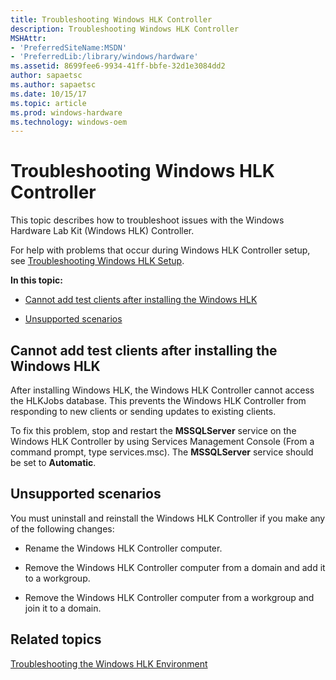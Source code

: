 ```yaml
---
title: Troubleshooting Windows HLK Controller
description: Troubleshooting Windows HLK Controller
MSHAttr:
- 'PreferredSiteName:MSDN'
- 'PreferredLib:/library/windows/hardware'
ms.assetid: 8699fee6-9934-41ff-bbfe-32d1e3084dd2
author: sapaetsc
ms.author: sapaetsc
ms.date: 10/15/17
ms.topic: article
ms.prod: windows-hardware
ms.technology: windows-oem
---
```


# Troubleshooting Windows HLK Controller


This topic describes how to troubleshoot issues with the Windows Hardware Lab Kit (Windows HLK) Controller.

For help with problems that occur during Windows HLK Controller setup, see [Troubleshooting Windows HLK Setup](troubleshooting-windows-hlk-setup.md).

**In this topic:**

-   [Cannot add test clients after installing the Windows HLK](#adddtest)

-   [Unsupported scenarios](#unsup)

## <span id="adddtest"></span><span id="ADDDTEST"></span>Cannot add test clients after installing the Windows HLK


After installing Windows HLK, the Windows HLK Controller cannot access the HLKJobs database. This prevents the Windows HLK Controller from responding to new clients or sending updates to existing clients.

To fix this problem, stop and restart the **MSSQLServer** service on the Windows HLK Controller by using Services Management Console (From a command prompt, type services.msc). The **MSSQLServer** service should be set to **Automatic**.

## <span id="unsup"></span><span id="UNSUP"></span>Unsupported scenarios


You must uninstall and reinstall the Windows HLK Controller if you make any of the following changes:

-   Rename the Windows HLK Controller computer.

-   Remove the Windows HLK Controller computer from a domain and add it to a workgroup.

-   Remove the Windows HLK Controller computer from a workgroup and join it to a domain.

## <span id="related_topics"></span>Related topics


[Troubleshooting the Windows HLK Environment](troubleshooting-the-windows-hlk-environment.md)

 

 








